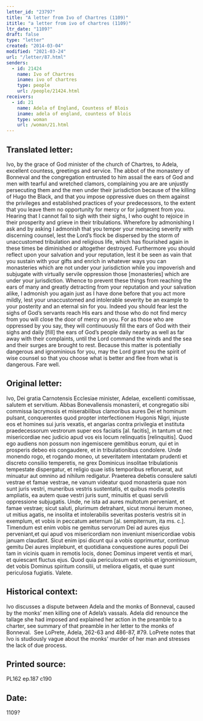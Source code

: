 ```yaml
---
letter_id: "23797"
title: "A letter from Ivo of Chartres (1109)"
ititle: "a letter from ivo of chartres (1109)"
ltr_date: "1109?"
draft: false
type: "letter"
created: "2014-03-04"
modified: "2021-03-24"
url: "/letter/87.html"
senders:
  - id: 21424
    name: Ivo of Chartres
    iname: ivo of chartres
    type: people
    url: /people/21424.html
receivers:
  - id: 21
    name: Adela of England, Countess of Blois
    iname: adela of england, countess of blois
    type: woman
    url: /woman/21.html
---
```

<h2> Translated letter:</h2><p>Ivo, by the grace of God minister of the church of Chartres, to Adela, excellent countess, greetings and service. The abbot of the monastery of Bonneval and the congregation entrusted to him assail the ears of God and men with tearful and wretched clamors, complaining you are are unjustly persecuting them and the men under their jurisdiction because of the killing of Hugo the Black, and that you impose oppressive dues on them against the privileges and established practices of your predecessors, to the extent that you leave them no opportunity for mercy or for judgment from you. Hearing that I cannot fail to sigh with their sighs, I who ought to rejoice in their prosperity and grieve in their tribulations. Wherefore by admonishing I ask and by asking I admonish that you temper your menacing severity with discerning counsel, lest the Lord’s flock be dispersed by the storm of unaccustomed tribulation and religious life, which has flourished again in these times be diminished or altogether destroyed. Furthermore you should reflect upon your salvation and your reputation, lest it be seen as vain that you sustain with your gifts and enrich in whatever ways you can monasteries which are not under your jurisdiction while you impoverish and subjugate with virtually servile oppression those [monasteries] which are under your jurisdiction. Whence to prevent these things from reaching the ears of many and greatly detracting from your reputation and your salvation alike, I admonish you again just as I have done before that you act more mildly, lest your unaccustomed and intolerable severity be an example to your posterity and an eternal sin for you. Indeed you should fear lest the sighs of God’s servants reach His ears and those who do not find mercy from you will close the door of mercy on you. For as those who are oppressed by you say, they will continuously fill the ears of God with their sighs and daily [fill] the ears of God’s people daily nearby as well as far away with their complaints, until the Lord command the winds and the sea and their surges are brought to rest. Because this matter is potentially dangerous and ignominious for you, may the Lord grant you the spirit of wise counsel so that you choose what is better and flee from what is dangerous. Fare well.</p><h2 class="mt-4"> Original letter:</h2>Ivo, Dei gratia Carnotensis Ecclesiae minister, Adelae, excellenti comitissae, salutem et servitium.
Abbas Bonevallensis monasterii, et congregatio sibi commissa lacrymosis et miserabilibus clamoribus aures Dei et hominum pulsant, conquerentes quod propter interfectionem Hugonis Nigri, injuste eos et homines sui juris vexatis, et angarias contra privilegia et instituta praedecessorum vestrorum super eos faciatis [al. facitis], in tantum ut nec misericordiae nec judicio apud vos eis locum relinquatis [relinquitis]. Quod ego audiens non possum non ingemiscere gemitibus eorum, qui et in prosperis debeo eis congaudere, et in tribulationibus condolere. Unde monendo rogo, et rogando moneo, ut severitatem intentatam prudenti et discreto consilio temperetis, ne grex Dominicus insolitae tribulationis tempestate dispergatur, et religio quae istis temporibus refloruerat, aut minuatur aut omnino ad nihilum redigatur. Praeterea debetis consulere saluti vestrae et famae vestrae, ne vanum videatur quod monasteria quae non sunt juris vestri, muneribus vestris sustentatis, et quibus modis potestis ampliatis, ea autem quae vestri juris sunt, minuitis et quasi servili oppressione subjugatis. Unde, ne ista ad aures multotum perveniant, et famae vestrae; sicut saluti, plurimum detrahant, sicut monui iterum moneo, ut mitius agatis, ne insolita et intolerabilis severitas posteris vestris sit in exemplum, et vobis in peccatum aeternum [al. sempiternum, ita ms. c.]. Timendum est enim vobis ne gemitus servorum Dei ad aures ejus perveniant,et qui apud vos misericordiam non inveniunt misericordiae vobis januam claudant. Sicut enim ipsi dicunt qui a vobis opprimuntur, continuo gemitu Dei aures implebunt, et quotidiana conquestione aures populi Dei tam in vicinis quam in remotis locis, donec Dominus imperet ventis et mari, et quiescant fluctus ejus. Quod quia periculosum est vobis et ignominiosum, det vobis Dominus spiritum consilii, ut meliora eligatis, et quae sunt periculosa fugiatis. Valete.
<h2 class="mt-4"> Historical context:</h2><p>Ivo discusses a dispute between Adela and the monks of Bonneval, caused by the monks’ men killing one of Adela’s vassals. Adela did renounce the tallage she had imposed and explained her action in the preamble to a charter, see summary of that preamble in her letter to the monks of Bonneval. &nbsp;See LoPrete, Adela, 262-63 and 486-87, #79. LoPrete notes that Ivo is studiously vague about the monks' murder of her man and stresses the lack of due process.</p><h2 class="mt-4"> Printed source:</h2>PL162 ep.187 c190
<h2 class="mt-4"> Date:</h2>1109?
